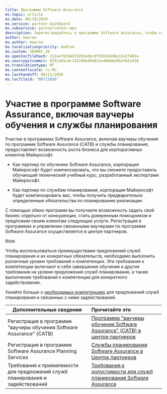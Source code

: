 ```yaml
---
title: Программы Software Assurance
ms.topic: article
ms.date: 08/19/2020
ms.service: partner-dashboard
ms.subservice: partnercenter-mpn
description: Зарегистрируйтесь в программе Software Assurance, чтобы создать бизнес и получить возможность компенсировать обучение и планирование для корпоративных клиентов.
author: mowree
ms.author: mowrim
ms.localizationpriority: medium
ms.custom: SEOMAY.20
ms.openlocfilehash: 212eef8294b7d293a9bc9f55b56498e12e3f402a
ms.sourcegitcommit: 9292a85c4c142109e46462ee4088bd95efb62456
ms.translationtype: MT
ms.contentlocale: ru-RU
ms.lasthandoff: 08/21/2020
ms.locfileid: "88711816"
---
```

# <a name="participate-in-software-assurance-programs-including-training-vouchers-and-planning-services"></a>Участие в программе Software Assurance, включая ваучеры обучения и службы планирования

Участие в программах Software Assurance, включая ваучеры обучения по программе Software Assurance (САТВ) и службы планирования, предоставляет возможность роста бизнеса для корпоративных клиентов Майкрософт. 

- Как партнер по обучению Software Assurance, корпорация Майкрософт будет компенсировать, что вы сможете предоставить обучающий технический учебный курс, разработанный экспертами Майкрософт. 

- Как партнер по службам планирования, корпорация Майкрософт будет компенсировать вас, чтобы получить предварительно определенные обязательства по планированию реализации. 

С помощью обеих программ вы получаете возможность задать свой бизнес отдельно от конкуренции, стать доверенным помощником и предложим своим клиентам следующие услуги. Регистрация в программах и управлении связанными ваучерами по программе Software Assurance осуществляется в центре партнеров.

> [!NOTE]
> Чтобы воспользоваться преимуществами предложений служб планирования и их конкретных обязательств, необходимо выполнить различные уровни требований к компетенции. Эти требования к компетенции включают в себя завершение обучения и другие требования на уровне предложения служб планирования, а также выполнение требований к компетенции для конкретного задействования.  
>
> Узнайте больше о [необходимых компетенциях](software-assurance-dps-requirements.md) для предложений служб планирования и связанных с ними задействований.


|**Дополнительные сведения**   |**Прочитайте это**   |
|--------------------------|:------------------|
|Регистрация в программе "ваучеры обучения Software Assurance" (САТВ)  | [Программа "ваучеры обучения Software Assurance" (САТВ) в центре партнеров](software-assurance-satv.md)|
|Регистрация в программе Software Assurance Planning Services | [Службы планирования Software Assurance в Центре партнеров](software-assurance-dps.md) |
|Требования к приемлемости для предложений служб планирования и задействований  | [Требования к допустимости для служб планирования Software Assurance](software-assurance-dps-requirements.md)  |